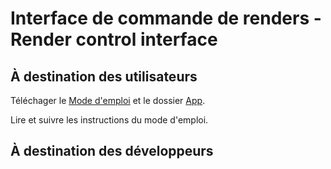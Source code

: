 # Interface de commande de renders - Render control interface

## À destination des utilisateurs
Téléchager le [Mode d'emploi](https://github.com/lauralvd01/Laura/blob/main/Mode%20d'emploi.pdf) et le dossier [App]().

Lire et suivre les instructions du mode d'emploi.

## À destination des développeurs
